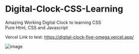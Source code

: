 # Digital-Clock-CSS-Learning
Amazing Working Digital Clock to learning CSS <br>
Pure Html, CSS and Javascript

Vercel Link to test: https://digital-clock-five-omega.vercel.app/

![image](https://user-images.githubusercontent.com/62482908/174989486-93bb8d56-2843-4913-b9fd-f579e00fcc21.png)
